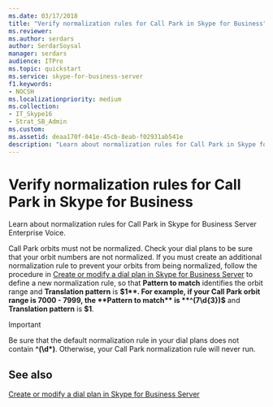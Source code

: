 ```yaml
---
ms.date: 03/17/2018
title: "Verify normalization rules for Call Park in Skype for Business"
ms.reviewer: 
ms.author: serdars
author: SerdarSoysal
manager: serdars
audience: ITPro
ms.topic: quickstart
ms.service: skype-for-business-server
f1.keywords:
- NOCSH
ms.localizationpriority: medium
ms.collection: 
- IT_Skype16
- Strat_SB_Admin
ms.custom: 
ms.assetid: deaa170f-041e-45cb-8eab-f02931ab541e
description: "Learn about normalization rules for Call Park in Skype for Business Server Enterprise Voice."
---
```


# Verify normalization rules for Call Park in Skype for Business
 
Learn about normalization rules for Call Park in Skype for Business Server Enterprise Voice.
  
Call Park orbits must not be normalized. Check your dial plans to be sure that your orbit numbers are not normalized. If you must create an additional normalization rule to prevent your orbits from being normalized, follow the procedure in [Create or modify a dial plan in Skype for Business Server](dial-plans.md) to define a new normalization rule, so that **Pattern to match** identifies the orbit range and **Translation pattern** is **$1**. For example, if your Call Park orbit range is 7000 - 7999, the **Pattern to match** is **^(7\d{3})$** and **Translation pattern** is **$1**.
  
> [!IMPORTANT]
> Be sure that the default normalization rule in your dial plans does not contain **^(\d\*)**. Otherwise, your Call Park normalization rule will never run.
  
## See also

[Create or modify a dial plan in Skype for Business Server](dial-plans.md)


